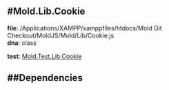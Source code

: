 
#Mold.Lib.Cookie
---------------------------------------

__file__: /Applications/XAMPP/xamppfiles/htdocs/Mold Git Checkout/MoldJS/Mold/Lib/Cookie.js  
__dna__: class  


	

__test__: [Mold.Test.Lib.Cookie](../../Mold/Test/Lib/Cookie.md) 






##Dependencies
--------------




 

 


 



		
